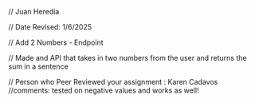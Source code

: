 // Juan Heredia

 // Date Revised: 1/6/2025

 // Add 2 Numbers - Endpoint

 // Made and API that takes in two numbers from the user and returns the sum in a sentence

// Person who Peer Reviewed your assignment : Karen Cadavos
//comments: tested on negative values and works as well!
